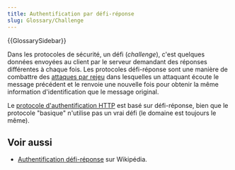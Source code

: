 ```yaml
---
title: Authentification par défi-réponse
slug: Glossary/Challenge
---
```


{{GlossarySidebar}}

Dans les protocoles de sécurité, un défi (_challenge_), c'est quelques données envoyées au client par le serveur demandant des réponses différentes à chaque fois. Les protocoles défi-réponse sont une manière de combattre des [attaques par rejeu](https://fr.wikipedia.org/wiki/Attaque_par_rejeu) dans lesquelles un attaquant écoute le message précédent et le renvoie une nouvelle fois pour obtenir la même information d'identification que le message original.

Le [protocole d'authentification HTTP](/fr/docs/Web/HTTP/Authentication) est basé sur défi-réponse, bien que le protocole "basique" n'utilise pas un vrai défi (le domaine est toujours le même).

## Voir aussi

- [Authentification défi-réponse](https://fr.wikipedia.org/wiki/Authentification_défi-réponse) sur Wikipédia.
